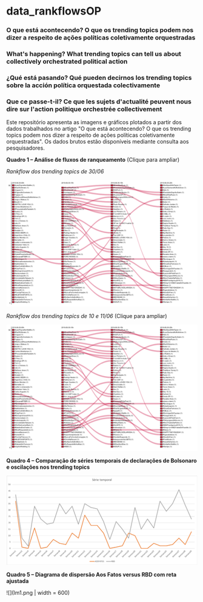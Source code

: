 # data_rankflowsOP

### O que está acontecendo? O que os trending topics podem nos dizer a respeito de ações políticas coletivamente orquestradas

### What's happening? What trending topics can tell us about collectively orchestrated political action

### ¿Qué está pasando? Qué pueden decirnos los trending topics sobre la acción política orquestada colectivamente

### Que ce passe-t-il? Ce que les sujets d'actualité peuvent nous dire sur l'action politique orchestrée collectivement

Este repositório apresenta as imagens e gráficos plotados a partir dos dados trabalhados no artigo "O que está acontecendo? O que os trending topics podem nos dizer a respeito de ações políticas coletivamente orquestradas". Os dados brutos estão disponíveis mediante consulta aos pesquisadores.


**Quadro 1 – Análise de fluxos de ranqueamento** (Clique para ampliar)

*Rankflow dos trending topics de 30/06*

![](rankflow1.png)

*Rankflow dos trending topics de 10 e 11/06* (Clique para ampliar)

![](rankflow1.png)

**Quadro 4 – Comparação de séries temporais de declarações de Bolsonaro e oscilações nos trending topics**

![](timeseries1.png)

**Quadro 5 – Diagrama de dispersão Aos Fatos versus RBD com reta ajustada**

![](lm1.png | width = 600)
